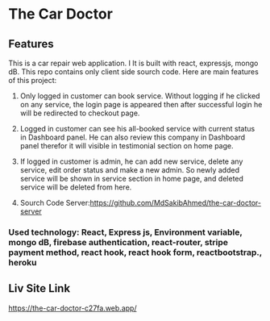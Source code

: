# The Car Doctor
## Features
This is a car repair web application. I It is built with react, expressjs, mongo dB. This repo contains only client side sourch code. Here are main features of this project:

1. Only logged in customer can book service. Without logging if he clicked on any service, the login page is appeared then after successful login he will be redirected to checkout page.

2. Logged in customer can see his all-booked service with current status in Dashboard panel. He can also review this company in Dashboard panel therefor it will visible in testimonial section on home page.

3.  If logged in customer is admin, he can add new service, delete any service, edit order status and make a new admin. So newly added service will be shown in service section in home page, and deleted service will be deleted from here.
4.   Sourch Code Server:https://github.com/MdSakibAhmed/the-car-doctor-server

### Used technology: React, Express js, Environment variable, mongo dB, firebase authentication, react-router, stripe payment method, react hook, react hook form, reactbootstrap., heroku


## Liv Site Link
https://the-car-doctor-c27fa.web.app/
